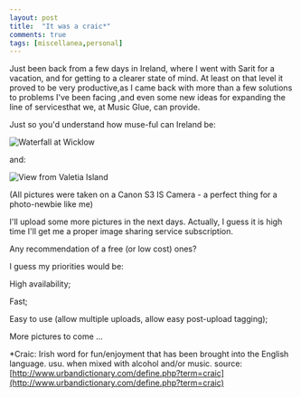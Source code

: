 ```yaml
---
layout: post
title:  "It was a craic*"
comments: true
tags: [miscellanea,personal]
---
```



Just been back from a few days in Ireland, where I went with Sarit for a vacation, and for getting to a clearer state of mind. At least on that level it proved to be very productive,as I came back with more than a few solutions to problems I've been facing ,and even some new ideas for expanding the line of servicesthat we, at Music Glue, can provide.



Just so you'd understand how muse-ful can Ireland be:



![Waterfall at Wicklow](http://kenegozi.com/Blog/uploaded/WindowsLiveWriter/Itwasacraic_1219C/86fa9a1e-eea3-40f6-bba6-4a4e3716608a.png)



and:



![View from Valetia Island](http://kenegozi.com/Blog/uploaded/WindowsLiveWriter/Itwasacraic_1219C/d5524fe3-ad52-43d6-a889-7c0178b68712.png)



(All pictures were taken on a Canon S3 IS Camera - a perfect thing for a photo-newbie like me)



I'll upload some more pictures in the next days. Actually, I guess it is high time I'll get me a proper image sharing service subscription. 

Any recommendation of a free (or low cost) ones?

I guess my priorities would be:

High availability;

Fast;

Easy to use (allow multiple uploads, allow easy post-upload tagging);



More pictures to come ...



*Craic: Irish word for fun/enjoyment that has been brought into the English language. usu. when mixed with alcohol and/or music. source: [http://www.urbandictionary.com/define.php?term=craic](http://www.urbandictionary.com/define.php?term=craic)

